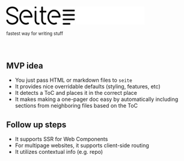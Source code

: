 <br><br>

<img src="./logo-light.svg#gh-light-mode-only" height="48px"/>
<img src="./logo-dark.svg#gh-dark-mode-only" height="48px"/>

<sup>fastest way for writing stuff</sup>

<br>

## MVP idea

- You just pass HTML or markdown files to `seite`
- It provides nice overridable defaults (styling, features, etc)
- It detects a ToC and places it in the correct place
- It makes making a one-pager doc easy by automatically including sections from neighboring files based on the ToC

## Follow up steps

- It supports SSR for Web Components
- For multipage websites, it supports client-side routing
- It utilizes contextual info (e.g. repo)
